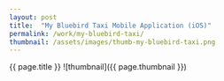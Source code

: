```yaml
---
layout: post
title:  "My Bluebird Taxi Mobile Application (iOS)"
permalink: /work/my-bluebird-taxi/
thumbnail: /assets/images/thumb-my-bluebird-taxi.png
---
```


{{ page.title }}
![thumbnail]({{ page.thumbnail }})